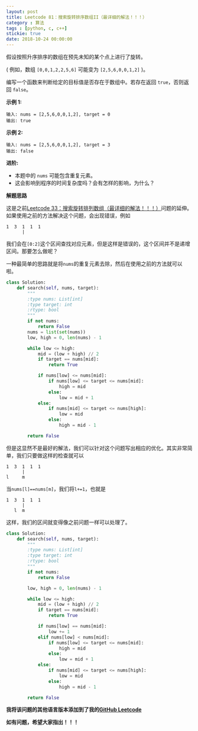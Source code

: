 ```yaml
---
layout: post
title: Leetcode 81：搜索旋转排序数组II（最详细的解法！！！）
category : 算法
tags : [python, c, c++]
stickie: true
date: 2018-10-24 00:00:00
---
```


假设按照升序排序的数组在预先未知的某个点上进行了旋转。

( 例如，数组 `[0,0,1,2,2,5,6]` 可能变为 `[2,5,6,0,0,1,2]` )。

编写一个函数来判断给定的目标值是否存在于数组中。若存在返回 `true`，否则返回 `false`。

**示例 1:**

```
输入: nums = [2,5,6,0,0,1,2], target = 0
输出: true
```

**示例 2:**

```
输入: nums = [2,5,6,0,0,1,2], target = 3
输出: false
```

**进阶:**

- 本题中的 `nums`  可能包含重复元素。
- 这会影响到程序的时间复杂度吗？会有怎样的影响，为什么？

**解题思路**

这是之前[Leetcode 33：搜索旋转排列数组（最详细的解法！！！）](https://blog.csdn.net/qq_17550379/article/details/83213836)问题的延伸。如果使用之前的方法解决这个问题，会出现错误，例如

```
1  3  1  1  1
      |
```

我们会在`[0:2]`这个区间查找对应元素，但是这样是错误的，这个区间并不是递增区间。那要怎么做呢？

一种最简单的思路就是将`nums`的重复元素去除，然后在使用之前的方法就可以啦。

```python
class Solution:
    def search(self, nums, target):
        """
        :type nums: List[int]
        :type target: int
        :rtype: bool
        """
        if not nums:
            return False
        nums = list(set(nums))
        low, high = 0, len(nums) - 1

        while low <= high:
            mid = (low + high) // 2
            if target == nums[mid]:
                return True

            if nums[low] <= nums[mid]:
                if nums[low] <= target <= nums[mid]:
                    high = mid
                else:
                    low = mid + 1
            else:
                if nums[mid] <= target <= nums[high]:
                    low = mid
                else:
                    high = mid - 1

        return False
```

但是这显然不是最好的解法，我们可以针对这个问题写出相应的优化。其实非常简单，我们只要做这样的检查就可以

```
1  3  1  1  1
      |
l     m
```

当`nums[l]==nums[m]`，我们将`l+=1`，也就是

```
1  3  1  1  1
      |
   l  m
```

这样，我们的区间就变得像之前问题一样可以处理了。

```python
class Solution:
    def search(self, nums, target):
        """
        :type nums: List[int]
        :type target: int
        :rtype: bool
        """
        if not nums:
            return False

        low, high = 0, len(nums) - 1

        while low <= high:
            mid = (low + high) // 2
            if target == nums[mid]:
                return True

            if nums[low] == nums[mid]:
                low += 1
            elif nums[low] < nums[mid]:
                if nums[low] <= target <= nums[mid]:
                    high = mid
                else:
                    low = mid + 1
            else:
                if nums[mid] <= target <= nums[high]:
                    low = mid
                else:
                    high = mid - 1

        return False
```

**我将该问题的其他语言版本添加到了我的[GitHub Leetcode](https://github.com/luliyucoordinate/Leetcode)**

**如有问题，希望大家指出！！！**